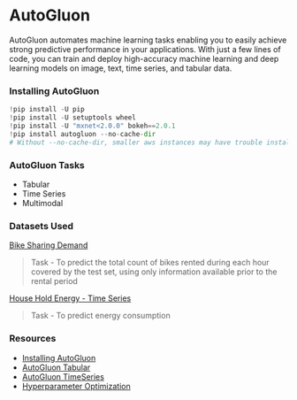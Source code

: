 # AutoGluon

AutoGluon automates machine learning tasks enabling you to easily achieve strong predictive performance in your applications. With just a few lines of code, you can train and deploy high-accuracy machine learning and deep learning models on image, text, time series, and tabular data.

### Installing AutoGluon
```python
!pip install -U pip
!pip install -U setuptools wheel
!pip install -U "mxnet<2.0.0" bokeh==2.0.1
!pip install autogluon --no-cache-dir
# Without --no-cache-dir, smaller aws instances may have trouble installing
```

### AutoGluon Tasks
* Tabular
* Time Series
* Multimodal

### Datasets Used
[Bike Sharing Demand](https://www.kaggle.com/competitions/bike-sharing-demand/data)

> Task - To predict the total count of bikes rented during each hour covered by the test set, using only information available prior to the rental period

[House Hold Energy - Time Series](https://www.kaggle.com/datasets/jaganadhg/house-hold-energy-data)

> Task - To predict energy consumption


### Resources

* [Installing AutoGluon](https://auto.gluon.ai/dev/install.html)
* [AutoGluon Tabular](https://auto.gluon.ai/dev/tutorials/tabular/index.html)
* [AutoGluon TimeSeries](https://auto.gluon.ai/dev/tutorials/timeseries/index.html)
* [Hyperparameter Optimization](https://auto.gluon.ai/dev/tutorials/multimodal/advanced_topics/hyperparameter_optimization.html)

